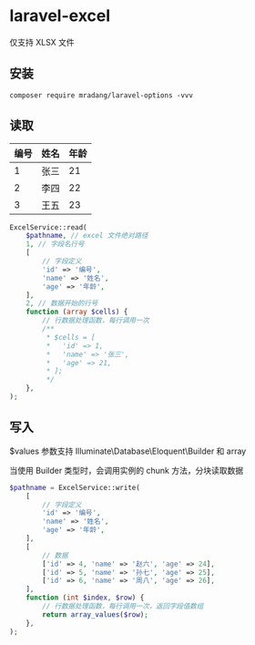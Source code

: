 # laravel-excel

仅支持 XLSX 文件

## 安装

```shell
composer require mradang/laravel-options -vvv
```

## 读取

|编号|姓名|年龄|
|---|---|---|
|1|张三|21|
|2|李四|22|
|3|王五|23|

```php
ExcelService::read(
    $pathname, // excel 文件绝对路径
    1, // 字段名行号
    [
        // 字段定义
        'id' => '编号',
        'name' => '姓名',
        'age' => '年龄',
    ],
    2, // 数据开始的行号
    function (array $cells) {
        // 行数据处理函数，每行调用一次
        /**
         * $cells = [
         *   'id' => 1,
         *   'name' => '张三',
         *   'age' => 21,
         * ];
         */
    },
);
```

## 写入

$values 参数支持 Illuminate\Database\Eloquent\Builder 和 array

当使用 Builder 类型时，会调用实例的 chunk 方法，分块读取数据

```php
$pathname = ExcelService::write(
    [
        // 字段定义
        'id' => '编号',
        'name' => '姓名',
        'age' => '年龄',
    ],
    [
        // 数据
        ['id' => 4, 'name' => '赵六', 'age' => 24],
        ['id' => 5, 'name' => '孙七', 'age' => 25],
        ['id' => 6, 'name' => '周八', 'age' => 26],
    ],
    function (int $index, $row) {
        // 行数据处理函数，每行调用一次，返回字段值数组
        return array_values($row);
    },
);

```